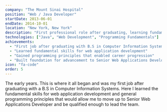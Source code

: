```yaml
---
company: "The Mount Sinai Hospital"
position: "Web / Java Developer"
startDate: 2013-06-01
endDate: 2014-10-01
location: "New York, New York"
description: "First professional role after graduating, learning fundamental web development and programming skills"
technologies: ["Java", "Web Development", "Programming Fundamentals"]
achievements:
  - "First job after graduating with B.S in Computer Information Systems"
  - "Learned fundamental skills for web application development"
  - "Gained programming principles that enabled career progression"
  - "Built foundation for advancement to Senior Web Applications Developer"
icon: "fa-code"
order: 5
---
```


The early years. This is where it all began and was my first job after graduating with a B.S in Computer Information Systems. Here I learned the fundamental skills for web application development and general programming principles that would allow me to move up to Senior Web Applications Developer and be qualified enough to lead the team.
